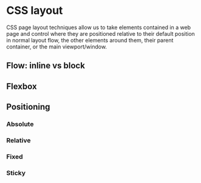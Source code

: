 # CSS layout

CSS page layout techniques allow us to take elements contained in a web page and control where they are positioned relative to their default position in normal layout flow, the other elements around them, their parent container, or the main viewport/window.

## Flow: inline vs block

## Flexbox

## Positioning

### Absolute

### Relative

### Fixed

### Sticky